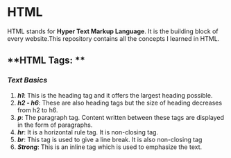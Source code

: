 # HTML

HTML stands for **Hyper Text Markup Language**. It is the building block of every website.This repository contains all the concepts I learned in HTML.

## **HTML Tags: **

### **_Text Basics_**
1. **_h1_**: This is the heading tag and it offers the largest heading possible.
2. **_h2 - h6_**: These are also heading tags but the size of heading decreases from h2 to h6.
3. **_p_**: The paragraph tag. Content written between these tags are displayed in the form of paragraphs.
4. **_hr_**: It is a horizontal rule tag. It is non-closing tag.
5. **_br_**: This tag is used to give a line break. It is also non-closing tag
6. **_Strong_**: This is an inline tag which is used to emphasize the text.